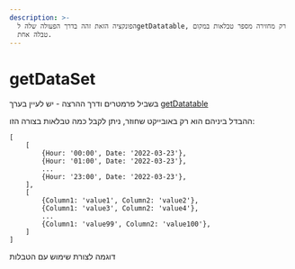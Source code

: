 ```yaml
---
description: >-
  הפונקציה הזאת זהה בדרך הפעולה שלה לgetDatatable, רק מחזירה מספר טבלאות במקום
  טבלה אחת.
---
```


# getDataSet

בשביל פרמטרים ודרך ההרצה - יש לעיין בערך [getDatatable](getdatatable.md)

ההבדל ביניהם הוא רק באובייקט שחוזר, ניתן לקבל כמה טבלאות בצורה הזו:

```
[
    [
        {Hour: '00:00', Date: '2022-03-23'},
        {Hour: '01:00', Date: '2022-03-23'},
        ...
        {Hour: '23:00', Date: '2022-03-23'},                
    ],
    [
        {Column1: 'value1', Column2: 'value2'},
        {Column1: 'value3', Column2: 'value4'},
        ...
        {Column1: 'value99', Column2: 'value100'},
    ]
]
```

דוגמה לצורת שימוש עם הטבלות
